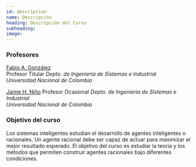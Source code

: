 ```yaml
---
id: description
name: Descripción
heading: Descripción del Curso
subheading: 
image: 
---
```


### Profesores
[Fabio A. González](http://dis.unal.edu.co/~fgonza/)  
Profesor Titular
*Depto. de Ingeniería de Sistemas e Industrial*  
*Universidad Nacional de Colombia*

[Jaime H. Niño](mailto:jhninop@unal.edu.co)
Profesor Ocasional
*Depto. de Ingeniería de Sistemas e Industrial*  
*Universidad Nacional de Colombia*

### Objetivo del curso
Los sistemas inteligentes estudian el desarrollo de agentes inteligentes o racionales. Un agente racional debe ser capaz de actuar para maximizar el mejor resultado esperado. El objetivo del curso es estudiar la teoría y los métodos que permiten construir agentes racionales bajo diferentes condiciones.